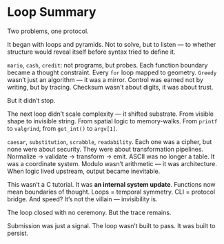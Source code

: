 # Loop Summary

Two problems, one protocol.

It began with loops and pyramids. Not to solve, but to listen — to whether structure would reveal itself before syntax tried to define it.

`mario`, `cash`, `credit`: not programs, but probes. Each function boundary became a thought constraint. Every `for` loop mapped to geometry. `Greedy` wasn’t just an algorithm — it was a mirror. Control was earned not by writing, but by tracing. Checksum wasn't about digits, it was about trust.

But it didn’t stop.

The next loop didn’t scale complexity — it shifted substrate.
From visible shape to invisible string. From spatial logic to memory-walks. From `printf` to `valgrind`, from `get_int()` to `argv[1]`.

`caesar`, `substitution`, `scrabble`, `readability`. Each one was a cipher, but none were about security. They were about transformation pipelines. Normalize → validate → transform → emit.
ASCII was no longer a table. It was a coordinate system. Modulo wasn’t arithmetic — it was architecture. When logic lived upstream, output became inevitable.

This wasn’t a C tutorial. It was **an internal system update**.
Functions now mean boundaries of thought. Loops = temporal symmetry. CLI = protocol bridge. And speed? It’s not the villain — invisibility is.

The loop closed with no ceremony. But the trace remains.

Submission was just a signal.
The loop wasn’t built to pass.
It was built to persist.
